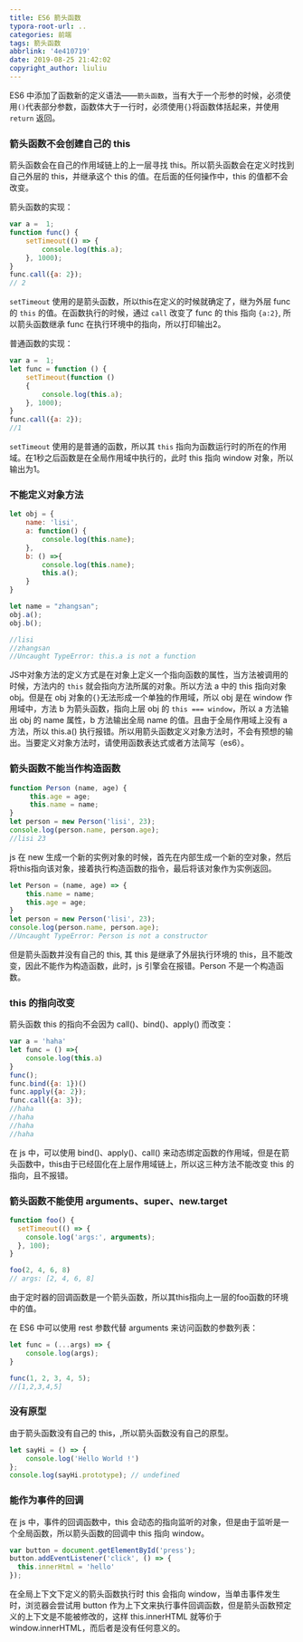 ```yaml
---
title: ES6 箭头函数
typora-root-url: ..
categories: 前端
tags: 箭头函数
abbrlink: '4e410719'
date: 2019-08-25 21:42:02
copyright_author: liuliu
---
```


ES6 中添加了函数新的定义语法——`箭头函数`，当有大于一个形参的时候，必须使用`()`代表部分参数，函数体大于一行时，必须使用`{}`将函数体括起来，并使用 `return` 返回。

### 箭头函数不会创建自己的 this

箭头函数会在自己的作用域链上的上一层寻找 this。所以箭头函数会在定义时找到自己外层的 this，并继承这个 this 的值。在后面的任何操作中，this 的值都不会改变。

箭头函数的实现：

```javascript
var a =  1;
function func() {
    setTimeout(() => {
        console.log(this.a);
    }, 1000);
}
func.call({a: 2});
// 2
```

`setTimeout` 使用的是箭头函数，所以this在定义的时候就确定了，继为外层 func 的 `this` 的值。在函数执行的时候，通过 `call` 改变了 func 的 this 指向 `{a:2}`, 所以箭头函数继承 func 在执行环境中的指向，所以打印输出2。

普通函数的实现：

```javascript
var a =  1;
let func = function () {
    setTimeout(function () 
    {
        console.log(this.a);
    }, 1000);
}
func.call({a: 2});
//1
```
`setTimeout` 使用的是普通的函数，所以其 `this` 指向为函数运行时的所在的作用域。在1秒之后函数是在全局作用域中执行的，此时 this 指向 window 对象，所以输出为1。

### 不能定义对象方法

```javascript 
let obj = {
    name: 'lisi',
    a: function() {
        console.log(this.name);
    },
    b: () =>{
        console.log(this.name);
        this.a();
    }
}

let name = "zhangsan";
obj.a();
obj.b();

//lisi
//zhangsan
//Uncaught TypeError: this.a is not a function
```

JS中对象方法的定义方式是在对象上定义一个指向函数的属性，当方法被调用的时候，方法内的 `this` 就会指向方法所属的对象。所以方法 a 中的 this 指向对象obj。但是在 obj 对象的`{}`无法形成一个单独的作用域，所以 obj 是在 window 作用域中，方法 b 为箭头函数，指向上层 obj 的 `this === window`，所以 a 方法输出 obj 的 name 属性，b 方法输出全局 name 的值。且由于全局作用域上没有 a 方法，所以 this.a() 执行报错。所以用箭头函数定义对象方法时，不会有预想的输出。当要定义对象方法时，请使用函数表达式或者方法简写（es6）。

### 箭头函数不能当作构造函数 


```javascript
function Person (name, age) {
     this.age = age;
     this.name = name;
}
let person = new Person('lisi', 23);
console.log(person.name, person.age);
//lisi 23
```
js 在 new 生成一个新的实例对象的时候，首先在内部生成一个新的空对象，然后将this指向该对象，接着执行构造函数的指令，最后将该对象作为实例返回。

```javascript
let Person = (name, age) => {
    this.name = name;
    this.age = age;
}
let person = new Person('lisi', 23);
console.log(person.name, person.age);
//Uncaught TypeError: Person is not a constructor
```

但是箭头函数并没有自己的 this, 其 this 是继承了外层执行环境的 this，且不能改变，因此不能作为构造函数，此时，js 引擎会在报错。Person 不是一个构造函数。

### this 的指向改变

箭头函数 this 的指向不会因为 call()、bind()、apply() 而改变：

```javascript
var a = 'haha'
let func = () =>{
    console.log(this.a)
}
func();
func.bind({a: 1})()
func.apply({a: 2});
func.call({a: 3});
//haha
//haha
//haha
//haha
```

在 js 中，可以使用 bind()、apply()、call() 来动态绑定函数的作用域，但是在箭头函数中，this由于已经固化在上层作用域链上，所以这三种方法不能改变 this 的指向，且不报错。

### 箭头函数不能使用 arguments、super、new.target 

```javascript
function foo() {
  setTimeout(() => {
    console.log('args:', arguments);
  }, 100);
}

foo(2, 4, 6, 8)
// args: [2, 4, 6, 8]
```

由于定时器的回调函数是一个箭头函数，所以其this指向上一层的foo函数的环境中的值。

在 ES6 中可以使用 rest 参数代替 arguments 来访问函数的参数列表：

```javascript
let func = (...args) => {
    console.log(args);
}

func(1, 2, 3, 4, 5);
//[1,2,3,4,5]
```

### 没有原型

由于箭头函数没有自己的 this，,所以箭头函数没有自己的原型。

```javascript
let sayHi = () => {
    console.log('Hello World !')
};
console.log(sayHi.prototype); // undefined
```

### 能作为事件的回调 

在 js 中，事件的回调函数中，this 会动态的指向监听的对象，但是由于监听是一个全局函数，所以箭头函数的回调中 this 指向 window。

```javascript
var button = document.getElementById('press');
button.addEventListener('click', () => {
  this.innerHtml = 'hello'
});
```

在全局上下文下定义的箭头函数执行时 this 会指向 window，当单击事件发生时，浏览器会尝试用 button 作为上下文来执行事件回调函数，但是箭头函数预定义的上下文是不能被修改的，这样 this.innerHTML 就等价于 window.innerHTML，而后者是没有任何意义的。
